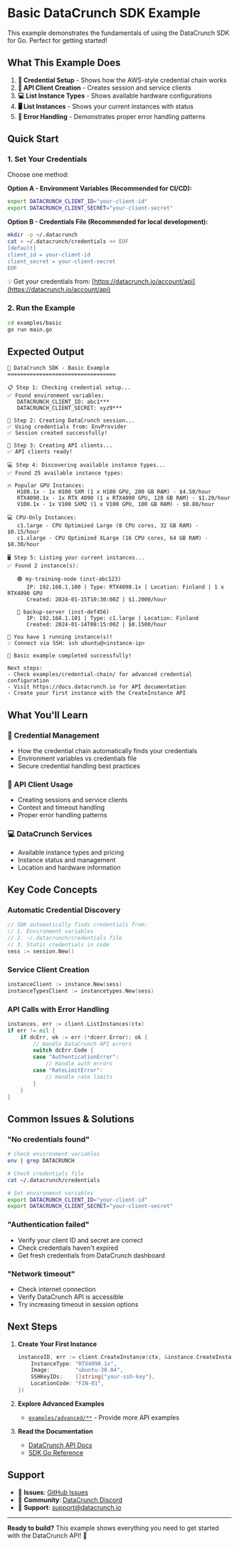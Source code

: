 # Basic DataCrunch SDK Example

This example demonstrates the fundamentals of using the DataCrunch SDK for Go. Perfect for getting started!

## What This Example Does

1. **🔐 Credential Setup** - Shows how the AWS-style credential chain works
2. **📡 API Client Creation** - Creates session and service clients  
3. **💻 List Instance Types** - Shows available hardware configurations
4. **🖥️ List Instances** - Shows your current instances with status
5. **🔧 Error Handling** - Demonstrates proper error handling patterns

## Quick Start

### 1. Set Your Credentials

Choose one method:

**Option A - Environment Variables (Recommended for CI/CD):**
```bash
export DATACRUNCH_CLIENT_ID="your-client-id"
export DATACRUNCH_CLIENT_SECRET="your-client-secret"
```

**Option B - Credentials File (Recommended for local development):**
```bash
mkdir -p ~/.datacrunch
cat > ~/.datacrunch/credentials << EOF
[default]
client_id = your-client-id
client_secret = your-client-secret
EOF
```

💡 Get your credentials from: [https://datacrunch.io/account/api](https://datacrunch.io/account/api)

### 2. Run the Example

```bash
cd examples/basic
go run main.go
```

## Expected Output

```
🚀 DataCrunch SDK - Basic Example
==================================

📋 Step 1: Checking credential setup...
✅ Found environment variables:
   DATACRUNCH_CLIENT_ID: abc1***
   DATACRUNCH_CLIENT_SECRET: xyz9***

🔧 Step 2: Creating DataCrunch session...
✅ Using credentials from: EnvProvider
✅ Session created successfully!

📡 Step 3: Creating API clients...
✅ API clients ready!

💻 Step 4: Discovering available instance types...
✅ Found 25 available instance types:

🔥 Popular GPU Instances:
   H100.1x - 1x H100 SXM (1 x H100 GPU, 200 GB RAM) - $4.50/hour
   RTX4090.1x - 1x RTX 4090 (1 x RTX4090 GPU, 128 GB RAM) - $1.20/hour
   V100.1x - 1x V100 SXM2 (1 x V100 GPU, 100 GB RAM) - $0.80/hour

💻 CPU-Only Instances:
   c1.large - CPU Optimized Large (8 CPU cores, 32 GB RAM) - $0.15/hour
   c1.xlarge - CPU Optimized XLarge (16 CPU cores, 64 GB RAM) - $0.30/hour

🖥️ Step 5: Listing your current instances...
✅ Found 2 instance(s):

   🟢 my-training-node (inst-abc123)
      IP: 192.168.1.100 | Type: RTX4090.1x | Location: Finland | 1 x RTX4090 GPU
      Created: 2024-01-15T10:30:00Z | $1.2000/hour

   🔴 backup-server (inst-def456)  
      IP: 192.168.1.101 | Type: c1.large | Location: Finland
      Created: 2024-01-14T08:15:00Z | $0.1500/hour

🎉 You have 1 running instance(s)!
💡 Connect via SSH: ssh ubuntu@<instance-ip>

🎉 Basic example completed successfully!

Next steps:
- Check examples/credential-chain/ for advanced credential configuration
- Visit https://docs.datacrunch.io for API documentation
- Create your first instance with the CreateInstance API
```

## What You'll Learn

### 🔐 Credential Management
- How the credential chain automatically finds your credentials
- Environment variables vs credentials file
- Secure credential handling best practices

### 📡 API Client Usage  
- Creating sessions and service clients
- Context and timeout handling
- Proper error handling patterns

### 💻 DataCrunch Services
- Available instance types and pricing
- Instance status and management
- Location and hardware information

## Key Code Concepts

### Automatic Credential Discovery
```go
// SDK automatically finds credentials from:
// 1. Environment variables
// 2. ~/.datacrunch/credentials file  
// 3. Static credentials in code
sess := session.New()
```

### Service Client Creation
```go
instanceClient := instance.New(sess)
instanceTypesClient := instancetypes.New(sess)
```

### API Calls with Error Handling
```go
instances, err := client.ListInstances(ctx)
if err != nil {
    if dcErr, ok := err.(*dcerr.Error); ok {
        // Handle DataCrunch API errors
        switch dcErr.Code {
        case "AuthenticationError":
            // Handle auth errors
        case "RateLimitError":  
            // Handle rate limits
        }
    }
}
```

## Common Issues & Solutions

### "No credentials found"
```bash
# Check environment variables
env | grep DATACRUNCH

# Check credentials file
cat ~/.datacrunch/credentials

# Set environment variables
export DATACRUNCH_CLIENT_ID="your-client-id"  
export DATACRUNCH_CLIENT_SECRET="your-client-secret"
```

### "Authentication failed"
- Verify your client ID and secret are correct
- Check credentials haven't expired
- Get fresh credentials from DataCrunch dashboard

### "Network timeout"
- Check internet connection
- Verify DataCrunch API is accessible
- Try increasing timeout in session options

## Next Steps

1. **Create Your First Instance**
   ```go
   instanceID, err := client.CreateInstance(ctx, &instance.CreateInstanceInput{
       InstanceType: "RTX4090.1x",
       Image:        "ubuntu-20.04", 
       SSHKeyIDs:    []string{"your-ssh-key"},
       LocationCode: "FIN-01",
   })
   ```

2. **Explore Advanced Examples**
   - [`examples/advanced/**`](../advanced/) - Provide more API examples

3. **Read the Documentation**
   - [DataCrunch API Docs](https://docs.datacrunch.io)
   - [SDK Go Reference](https://pkg.go.dev/github.com/datacrunch-io/datacrunch-sdk-go)

## Support

- 🐛 **Issues**: [GitHub Issues](https://github.com/datacrunch-io/datacrunch-sdk-go/issues)
- 💬 **Community**: [DataCrunch Discord](https://discord.gg/datacrunch)  
- 📧 **Support**: support@datacrunch.io

---

**Ready to build?** This example shows everything you need to get started with the DataCrunch API! 🚀